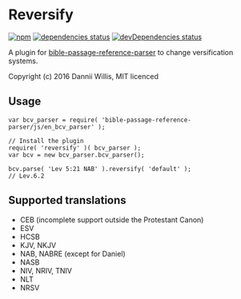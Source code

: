 # Reversify

[![npm](https://img.shields.io/npm/v/reversify.svg)](https://www.npmjs.com/package/reversify)
[![dependencies status](https://img.shields.io/david/curiousdannii/reversify.svg)](https://david-dm.org/curiousdannii/reversify)
[![devDependencies status](https://img.shields.io/david/dev/curiousdannii/reversify.svg)](https://david-dm.org/curiousdannii/reversify#info=devDependencies)

A plugin for [bible-passage-reference-parser](https://www.npmjs.com/package/bible-passage-reference-parser) to change versification systems.

Copyright (c) 2016 Dannii Willis, MIT licenced

## Usage

```
var bcv_parser = require( 'bible-passage-reference-parser/js/en_bcv_parser' );

// Install the plugin
require( 'reversify' )( bcv_parser );
var bcv = new bcv_parser.bcv_parser();

bcv.parse( 'Lev 5:21 NAB' ).reversify( 'default' );
// Lev.6.2
```

## Supported translations

 - CEB (incomplete support outside the Protestant Canon)
 - ESV
 - HCSB
 - KJV, NKJV
 - NAB, NABRE (except for Daniel)
 - NASB
 - NIV, NRIV, TNIV
 - NLT
 - NRSV
